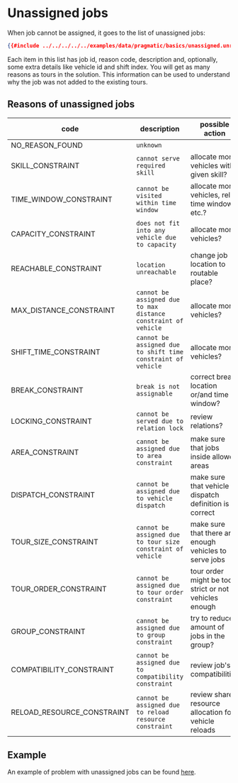 # Unassigned jobs

When job cannot be assigned, it goes to the list of unassigned jobs:

```json
{{#include ../../../../../examples/data/pragmatic/basics/unassigned.unreachable.solution.json:97:111}}
```

Each item in this list has job id, reason code, description and, optionally, some extra details like vehicle id and
shift index. You will get as many reasons as tours in the solution. This information can be used to understand why the
job was not added to the existing tours.


## Reasons of unassigned jobs

|         code                  |                        description                             |                  possible action                        |
|-------------------------------|----------------------------------------------------------------|---------------------------------------------------------|
| NO_REASON_FOUND               | `unknown`                                                      |                                                         |
| SKILL_CONSTRAINT              | `cannot serve required skill`                                  | allocate more vehicles with given skill?                |
| TIME_WINDOW_CONSTRAINT        | `cannot be visited within time window`                         | allocate more vehicles, relax time windows, etc.?       |
| CAPACITY_CONSTRAINT           | `does not fit into any vehicle due to capacity`                | allocate more vehicles?                                 |
| REACHABLE_CONSTRAINT          | `location unreachable`                                         | change job location to routable place?                  |
| MAX_DISTANCE_CONSTRAINT       | `cannot be assigned due to max distance constraint of vehicle` | allocate more vehicles?                                 |
| SHIFT_TIME_CONSTRAINT         | `cannot be assigned due to shift time constraint of vehicle`   | allocate more vehicles?                                 |
| BREAK_CONSTRAINT              | `break is not assignable`                                      | correct break location or/and time window?              |
| LOCKING_CONSTRAINT            | `cannot be served due to relation lock`                        | review relations?                                       |
| AREA_CONSTRAINT               | `cannot be assigned due to area constraint`                    | make sure that jobs inside allowed areas                |
| DISPATCH_CONSTRAINT           | `cannot be assigned due to vehicle dispatch`                   | make sure that vehicle dispatch definition is correct   |
| TOUR_SIZE_CONSTRAINT          | `cannot be assigned due to tour size constraint of vehicle`    | make sure that there are enough vehicles to serve jobs  |
| TOUR_ORDER_CONSTRAINT         | `cannot be assigned due to tour order constraint`              | tour order might be too strict or not vehicles enough   |
| GROUP_CONSTRAINT              | `cannot be assigned due to group constraint`                   | try to reduce amount of jobs in the group?              |
| COMPATIBILITY_CONSTRAINT      | `cannot be assigned due to compatibility constraint`           | review job's compatibilities                            |
| RELOAD_RESOURCE_CONSTRAINT    | `cannot be assigned due to reload resource constraint`         | review shared resource allocation for vehicle reloads   |

## Example

An example of problem with unassigned jobs can be found [here](../../../examples/pragmatic/basics/unassigned.md).
